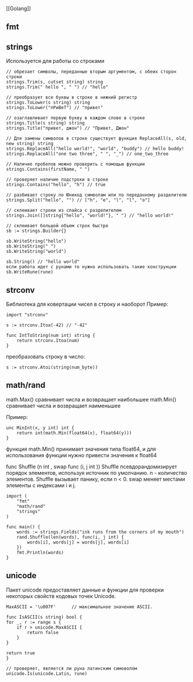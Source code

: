 [[Golang]]
## fmt


## strings
Используется для работы со строками

    // обрезает символы, переданные вторым аргументом, с обеих сторон строки
    strings.Trim(s, cutset string) string
    strings.Trim(" hello ", " ") // "hello"

    // преобразует все буквы в строке в нижний регистр
    strings.ToLower(s string) string
    strings.ToLower("пРиВеТ") // "привет"

    // озаглавливает первую букву в каждом слове в строке
    strings.Title(s string) string
    strings.Title("привет, джон") // "Привет, Джон"

    // Для замены символов в строке существует функция ReplaceAll(s, old, new string) string 
    strings.ReplaceAll("hello world!", "world", "buddy") // hello buddy!
    strings.ReplaceAll("one two three", " ", "_") // one_two_three

    // Наличие пробелов можно проверить с помощью функции
    strings.Contains(firstName, " ")

    // проверяет наличие подстроки в строке
    strings.Contains("hello", "h") // true

    // разбивает строку по Юникод символам или по переданному разделителю
    strings.Split("hello", "") // ["h", "e", "l", "l", "o"]

    // склеивает строки из слайса с разделителем
    strings.Join([]string{"hello", "world!"}, " ") // "hello world!"

    // склеивает большой объем строк быстро
    sb := strings.Builder{}

    sb.WriteString("hello")
    sb.WriteString(" ")
    sb.WriteString("world")

    sb.String() // "hello world"
    если работа идет с рунами то нужно использовать такие конструкции
    sb.WriteRune(rune)

    
## strconv
Библиотека для ковертации чисел в строку и наоборот
Пример:

    import "strconv"

    s := strconv.Itoa(-42) // "-42"

    func IntToString(num int) string {
        return strconv.Itoa(num)
    }

преобразовать строку в число:

    s := strconv.Atoi(string(num_byte))

## math/rand

math.Max() сравнивает числа и возвращает наибольшее
math.Min() сравнивает числа и возвращает наименьшее

Пример:

    unc MinInt(x, y int) int {
        return int(math.Min(float64(x), float64(y)))
    }

функция math.Min() принимает значения типа float64, и для использования функции нужно привести значения к float64

func Shuffle (n int , swap func (i, j int ))
Shuffle псевдорандомизирует порядок элементов, используя источник по умолчанию. n - количество элементов. Shuffle вызывает панику, если n < 0. swap меняет местами элементы с индексами i и j.

    import (
        "fmt"
        "math/rand"
        "strings"
    )

    func main() {
        words := strings.Fields("ink runs from the corners of my mouth")
        rand.Shuffle(len(words), func(i, j int) {
            words[i], words[j] = words[j], words[i]
        })
        fmt.Println(words)
    }

## unicode

Пакет unicode предоставляет данные и функции для проверки некоторых свойств кодовых точек Unicode.

    MaxASCII = '\u007F'      // максимальное значение ASCII.

    func IsASCII(s string) bool {
	for _, r := range s {
		if r > unicode.MaxASCII {
			return false
		}
	}

    return true
    }

    // проверяет, является ли руна латинским симоволом
    unicode.Is(unicode.Latin, rune)
